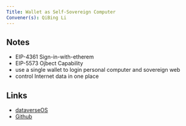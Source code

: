 ```yaml
---
Title: Wallet as Self-Sovereign Computer
Convener(s): QiBing Li
---
```


## Notes

- EIP-4361 Sign-in-with-etherem
- EIP-5573 Ojbect Capability
- use a single wallet to login personal computer and sovereign web
- control Internet data in one place

## Links

- [dataverseOS](https://dataverse-os.com/)
- [Github](https://github.com/dataverse-os)